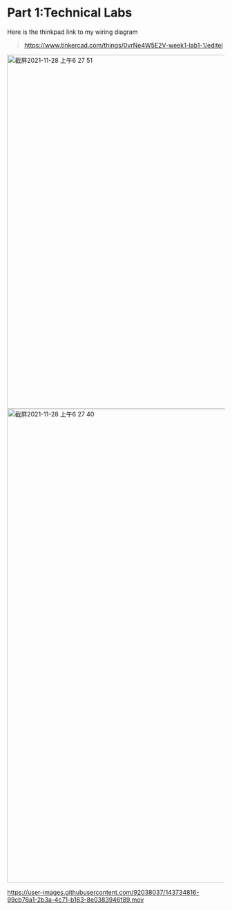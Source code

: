 
Part 1:Technical Labs
==

Here is the thinkpad link to my wiring diagram
>https://www.tinkercad.com/things/0vrNe4W5E2V-week1-lab1-1/editel


<img width="820" alt="截屏2021-11-28 上午6 27 51" src="https://user-images.githubusercontent.com/92038037/143734470-838c3b2e-4c0f-445b-9e08-4f2c8556ed28.png">




<img width="1098" alt="截屏2021-11-28 上午6 27 40" src="https://user-images.githubusercontent.com/92038037/143734482-1dbf9852-f3a4-4386-9b70-40097fe29ad0.png">




https://user-images.githubusercontent.com/92038037/143734816-99cb76a1-2b3a-4c71-b163-8e0383946f89.mov

